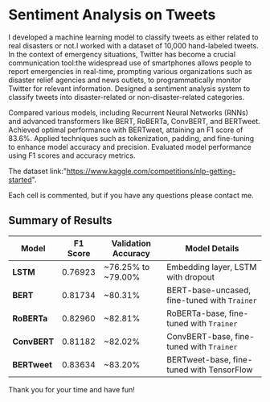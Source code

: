 # Sentiment Analysis on Tweets
I developed a machine learning model to classify tweets as either related to real disasters or not.I worked with a dataset of 10,000 hand-labeled tweets.
In the context of emergency situations, Twitter has become a crucial communication tool:the widespread use of smartphones allows people to report emergencies in real-time, prompting various organizations such as disaster relief agencies and news outlets, to programmatically monitor Twitter for relevant information.
Designed a sentiment analysis system to classify tweets into disaster-related or non-disaster-related categories.

Compared various models, including Recurrent Neural Networks (RNNs) and advanced transformers like BERT, RoBERTa, ConvBERT, and BERTweet. Achieved optimal performance with BERTweet, attaining an F1 score of 83.6%. Applied techniques such as tokenization, padding, and fine-tuning to enhance model accuracy and precision. Evaluated model performance using F1 scores and accuracy metrics.

The dataset link:"https://www.kaggle.com/competitions/nlp-getting-started".

Each cell is commented, but if you have any questions please contact me.
## Summary of Results

| Model         | F1 Score | Validation Accuracy | Model Details                           |
|---------------|----------|---------------------|-----------------------------------------|
| **LSTM**      | 0.76923  | ~76.25% to ~79.00%   | Embedding layer, LSTM with dropout      |
| **BERT**      | 0.81734  | ~80.31%              | BERT-base-uncased, fine-tuned with `Trainer` |
| **RoBERTa**   | 0.82960  | ~82.81%              | RoBERTa-base, fine-tuned with `Trainer` |
| **ConvBERT**  | 0.81182  | ~82.02%              | ConvBERT-base, fine-tuned with `Trainer` |
| **BERTweet**  | 0.83634  | ~83.20%              | BERTweet-base, fine-tuned with TensorFlow |



Thank you for your time and have fun!

